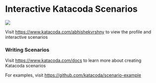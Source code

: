 # Interactive Katacoda Scenarios

[![](http://shields.katacoda.com/katacoda/abhishekvrshny/count.svg)](https://www.katacoda.com/abhishekvrshny "Get your profile on Katacoda.com")

Visit https://www.katacoda.com/abhishekvrshny to view the profile and interactive scenarios

### Writing Scenarios
Visit https://www.katacoda.com/docs to learn more about creating Katacoda scenarios

For examples, visit https://github.com/katacoda/scenario-example
